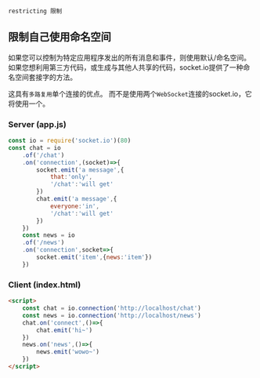 `restricting 限制`

## 限制自己使用命名空间

如果您可以控制为特定应用程序发出的所有消息和事件，则使用默认/命名空间。 如果您想利用第三方代码，或生成与其他人共享的代码，socket.io提供了一种命名空间套接字的方法。

这具有`多路复用`单个连接的优点。 而不是使用两个`WebSocket`连接的socket.io，它将使用一个。

### Server (app.js)
```js
const io = require('socket.io')(80)
const chat = io
    .of('/chat')
    .on('connection',(socket)=>{
        socket.emit('a message',{
            that:'only',
            '/chat':'will get'
        })
        chat.emit('a message',{
            everyone:'in',
            '/chat':'will get'
        })
    })
    const news = io
    .of('/news')
    .on('connection',socket=>{
        socket.emit('item',{news:'item'})
    })
```

### Client (index.html)

```html
<script>
    const chat = io.connection('http://localhost/chat')
    const news = io.connection('http://localhost/news')
    chat.on('connect',()=>{
        chat.emit('hi~')
    })
    news.on('news',()=>{
        news.emit('wowo~')
    })
</script>
```